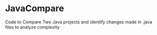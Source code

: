 # JavaCompare
Code to Compare Two Java projects and identify changes made in .java files to analyze complexity
